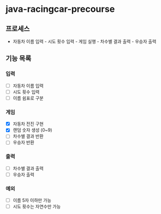 # java-racingcar-precourse

## 프로세스

- 자동차 이름 입력 - 시도 횟수 입력 - 게임 실행 - 차수별 결과 출력 - 우승자 출력

## 기능 목록

### 입력

- [ ] 자동차 이름 입력
- [ ] 시도 횟수 입력
- [ ] 이름 쉼표로 구분

### 게임

- [x] 자동차 전진 구현
- [x] 랜덤 숫자 생성 (0~9)
- [ ] 차수별 결과 반환
- [ ] 우승자 반환

### 출력

- [ ] 차수별 결과 출력
- [ ] 우승자 출력

### 예외

- [ ] 이름 5자 이하만 가능
- [ ] 시도 횟수는 자연수만 가능